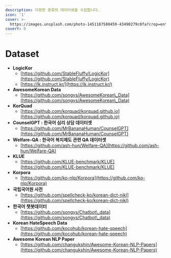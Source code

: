 ```yaml
---
description: 다양한 종류의 데이터셋을 수집합니다.
icon: '1'
cover: >-
  https://images.unsplash.com/photo-1451187580459-43490279c0fa?crop=entropy&cs=srgb&fm=jpg&ixid=M3wxOTcwMjR8MHwxfHNlYXJjaHwxMHx8dGFidWxhciUyMGRhdGF8ZW58MHx8fHwxNzMwNjE5NTk1fDA&ixlib=rb-4.0.3&q=85
coverY: 0
---
```


# Dataset

* **LogicKor**
  * [https://github.com/StableFluffy/LogicKor](https://github.com/StableFluffy/LogicKor)
  * [https://lk.instruct.kr/](https://lk.instruct.kr/)
* **AwesomeKorean Data**
  * [https://github.com/songys/AwesomeKorean\_Data](https://github.com/songys/AwesomeKorean\_Data)
* **KorQuad**
  * [https://github.com/korquad/korquad.github.io](https://github.com/korquad/korquad.github.io)
* **CounselGPT : 한국어 심리 상담 데이터셋**
  * [https://github.com/MrBananaHuman/CounselGPT](https://github.com/MrBananaHuman/CounselGPT)
* **Welfare-QA : 한국어 복지제도 관련 QA 데이터셋**
  * [https://github.com/ash-hun/Welfare-QA](https://github.com/ash-hun/Welfare-QA)
* **KLUE**
  * [https://github.com/KLUE-benchmark/KLUE](https://github.com/KLUE-benchmark/KLUE)
* **Korpora**
  * [https://github.com/ko-nlp/Korpora](https://github.com/ko-nlp/Korpora)
* **국립국어원 사전**
  * [https://github.com/spellcheck-ko/korean-dict-nikl](https://github.com/spellcheck-ko/korean-dict-nikl)
* **한국어 챗봇데이터**
  * [https://github.com/songys/Chatbot\_data](https://github.com/songys/Chatbot\_data)
* **Korean HateSpeech Data**
  * [https://github.com/kocohub/korean-hate-speech](https://github.com/kocohub/korean-hate-speech)
* **Awesome Korean NLP Paper**
  * [https://github.com/changukshin/Awesome-Korean-NLP-Papers](https://github.com/changukshin/Awesome-Korean-NLP-Papers)

